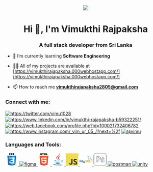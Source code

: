 <div align="center">
  <img src="https://saamarketing.co.uk/wp-content/uploads/2022/08/The-Different-Types-of-Technology-GIF.gif"/>
</div>

<h1 align="center">Hi 👋, I'm Vimukthi Rajpaksha</h1>
<h3 align="center">A full stack developer from Sri Lanka</h3>

- 🌱 I’m currently learning **Software Engineering**

- 👨‍💻 All of my projects are available at [https://vimukthirajapaksha.000webhostapp.com/](https://vimukthirajapaksha.000webhostapp.com/)

- 📫 How to reach me **vimukthirajapaksha2805@gmail.com**

<h3 align="left">Connect with me:</h3>
<p align="left">
<a href="https://twitter.com/https://twitter.com/vimu1028" target="_blank"><img align="center" src="https://raw.githubusercontent.com/rahuldkjain/github-profile-readme-generator/master/src/images/icons/Social/twitter.svg" alt="https://twitter.com/vimu1028" height="30" width="40" /></a>
<a href="https://linkedin.com/in/https://www.linkedin.com/in/vimukthi-rajapaksha-b59322251/" target="_blank"><img align="center" src="https://raw.githubusercontent.com/rahuldkjain/github-profile-readme-generator/master/src/images/icons/Social/linked-in-alt.svg" alt="https://www.linkedin.com/in/vimukthi-rajapaksha-b59322251/" height="30" width="40" /></a>
<a href="https://fb.com/https://web.facebook.com/profile.php?id=100021732406782" target="_blank"><img align="center" src="https://raw.githubusercontent.com/rahuldkjain/github-profile-readme-generator/master/src/images/icons/Social/facebook.svg" alt="https://web.facebook.com/profile.php?id=100021732406782" height="30" width="40" /></a>
<a href="https://instagram.com/https://www.instagram.com/_vim_ur_05_/?next=%2f" target="_blank"><img align="center" src="https://raw.githubusercontent.com/rahuldkjain/github-profile-readme-generator/master/src/images/icons/Social/instagram.svg" alt="https://www.instagram.com/_vim_ur_05_/?next=%2f" height="30" width="40" /></a>
<a href="https://medium.com/@vimu" target="_blank"><img align="center" src="https://raw.githubusercontent.com/rahuldkjain/github-profile-readme-generator/master/src/images/icons/Social/medium.svg" alt="@vimu" height="30" width="40" /></a>
</p>

<h3 align="left">Languages and Tools:</h3>
<p align="left"> <a href="https://www.w3schools.com/css/" target="_blank" rel="noreferrer"> <img src="https://raw.githubusercontent.com/devicons/devicon/master/icons/css3/css3-original-wordmark.svg" alt="css3" width="40" height="40"/> </a> <a href="https://www.figma.com/" target="_blank" rel="noreferrer"> <img src="https://www.vectorlogo.zone/logos/figma/figma-icon.svg" alt="figma" width="40" height="40"/> </a> <a href="https://www.w3.org/html/" target="_blank" rel="noreferrer"> <img src="https://raw.githubusercontent.com/devicons/devicon/master/icons/html5/html5-original-wordmark.svg" alt="html5" width="40" height="40"/> </a> <a href="https://www.java.com" target="_blank" rel="noreferrer"> <img src="https://raw.githubusercontent.com/devicons/devicon/master/icons/java/java-original.svg" alt="java" width="40" height="40"/> </a> <a href="https://developer.mozilla.org/en-US/docs/Web/JavaScript" target="_blank" rel="noreferrer"> <img src="https://raw.githubusercontent.com/devicons/devicon/master/icons/javascript/javascript-original.svg" alt="javascript" width="40" height="40"/> </a> <a href="https://www.mysql.com/" target="_blank" rel="noreferrer"> <img src="https://raw.githubusercontent.com/devicons/devicon/master/icons/mysql/mysql-original-wordmark.svg" alt="mysql" width="40" height="40"/> </a> <a href="https://www.photoshop.com/en" target="_blank" rel="noreferrer"> <img src="https://raw.githubusercontent.com/devicons/devicon/master/icons/photoshop/photoshop-line.svg" alt="photoshop" width="40" height="40"/> </a> <a href="https://postman.com" target="_blank" rel="noreferrer"> <img src="https://www.vectorlogo.zone/logos/getpostman/getpostman-icon.svg" alt="postman" width="40" height="40"/> </a> <a href="https://unity.com/" target="_blank" rel="noreferrer"> <img src="https://www.vectorlogo.zone/logos/unity3d/unity3d-icon.svg" alt="unity" width="40" height="40"/> </a> </p>
